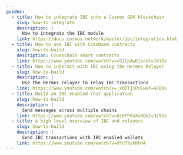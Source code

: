 ```yaml
---
guides:
  - title: How to integrate IBC into a Cosmos SDK blockchain
    slug: how-to-integrate
    description: |
      How to integrate the IBC module
    link: https://docs.cosmos.network/master/ibc/integration.html
  - title: How to use IBC with CosmWasm contracts
    slug: how-to-build
    description: Crosschain smart contracts
    link: https://www.youtube.com/watch?v=cG1lpAwK1sc&t=1018s
  - title: How to interact with IBC using the Hermes Relayer
    slug: how-to-build
    description: |
      Use the Hermes relayer to relay IBC transactions
    link: https://www.youtube.com/watch?v=_xQDTj1PcEw&t=4289s
  - title: Build an IBC enabled chat application
    slug: how-to-build
    description: |
      Send messages across multiple chains
    link: https://www.youtube.com/watch?v=816PP8oXv0Q&t=3291s
  - title: A high level overview of IBC and relayers
    slug: how-to-build
    description: |
      Send IBC transactions with IBC enabled wallets
    link: https://www.youtube.com/watch?v=dYuTYykRhH4
---
```

